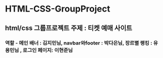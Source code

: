 # HTML-CSS-GroupProject

## html/css 그룹프로젝트 주제 : 티켓 예매 사이트

### 역할 - 메인 배너 : 김지민님, navbar와footer : 박다은님, 장르별 랭킹 : 유용민님 , 로그인 페이지: 이현준님
